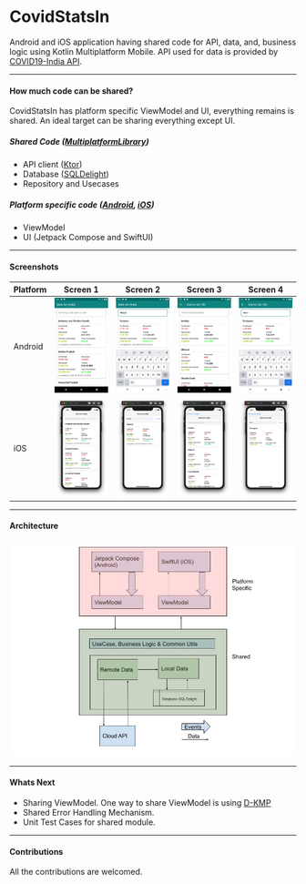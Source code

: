 # CovidStatsIn
Android and iOS application having shared code for API, data, and, business logic using Kotlin Multiplatform Mobile. API used for data is provided by [COVID19-India API](https://api.covid19india.org/).

---

#### How much code can be shared?
CovidStatsIn has platform specific ViewModel and UI, everything remains is shared. An ideal target can be sharing everything except UI.

##### Shared Code ([MultiplatformLibrary](/MultiPlatformLibrary))
- API client ([Ktor](https://ktor.io/docs/http-client-multiplatform.html))
- Database ([SQLDelight](https://github.com/cashapp/sqldelight))
- Repository and Usecases

##### Platform specific code ([Android](/androidApp), [iOS](/iosApp))
- ViewModel
- UI (Jetpack Compose and SwiftUI)

---

#### Screenshots

| Platform | Screen 1 | Screen 2 | Screen 3 | Screen 4 |
| :---     |  :----:  |  :----:  |  :----:  |  :----:  |
| Android  |![AND1](/assets/screens/And1.png)|![AND2](/assets/screens/And2.png)|![AND3](/assets/screens/And3.png)|![AND4](/assets/screens/And4.png)
| iOS      |![iOS1](/assets/screens/iOS1.png)|![iOS2](/assets/screens/iOS2.png)|![iOS3](/assets/screens/iOS3.png)|![iOS4](/assets/screens/iOS4.png)


---

#### Architecture
![Architech](/assets/images/arch.jpg)

---

#### Whats Next
- Sharing ViewModel. One way to share ViewModel is using [D-KMP](https://github.com/dbaroncelli/D-KMP-sample)
- Shared Error Handling Mechanism.
- Unit Test Cases for shared module.

---

#### Contributions
All the contributions are welcomed. 
